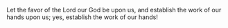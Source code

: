 Let the favor of the Lord our God be upon us, and establish the work of our hands upon us; yes, establish the work of our hands!
